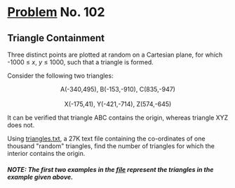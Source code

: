 # [Problem](https://projecteuler.net/problem=102) No. 102

## Triangle Containment

Three distinct points are plotted at random on a Cartesian plane, for which -1000 ≤ <var>x</var>, <var>y</var> ≤ 1000, such that a triangle is formed.

Consider the following two triangles:

<div align="center">
	A(-340,495), B(-153,-910), C(835,-947)
	<br>
	<br>
	X(-175,41), Y(-421,-714), Z(574,-645)
</div>

It can be verified that triangle ABC contains the origin, whereas triangle XYZ does not.

Using [triangles.txt](p102_triangles.txt), a 27K text file containing the co-ordinates of one thousand "random" triangles, find the number of triangles for which the interior contains the origin.

##### NOTE: The first two examples in the [file](p102_triangles.txt) represent the triangles in the example given above.
